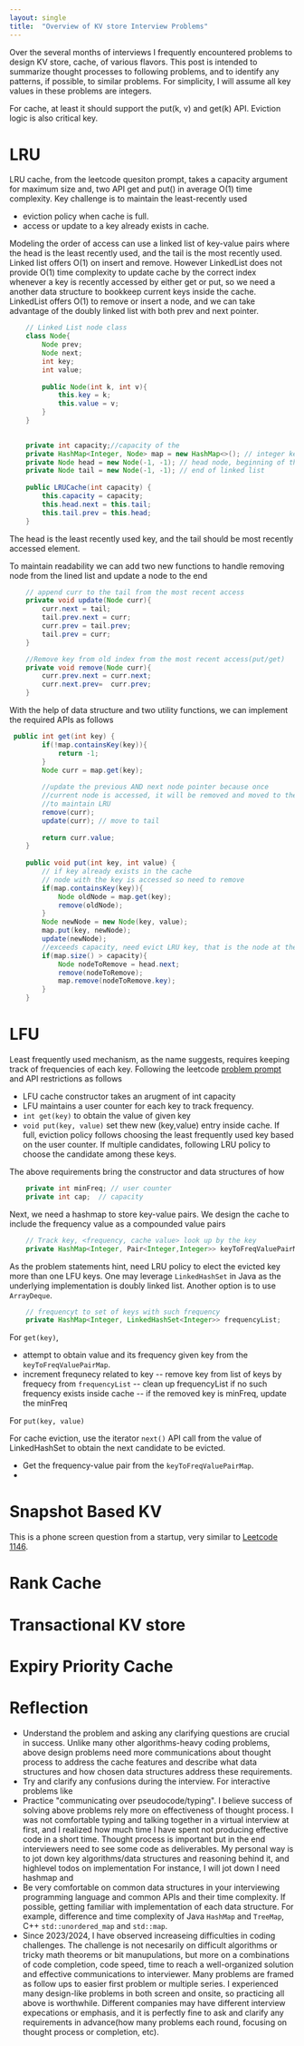 ```yaml
---
layout: single
title:  "Overview of KV store Interview Problems"
---
```


Over the several months of interviews I frequently encountered problems to design KV store, cache, of various flavors. This post is intended to summarize thought processes to following problems, and to identify any patterns, if possible, to similar problems. For simplicity, I will assume all key values in these problems are integers.

For cache, at least it should support the put(k, v) and get(k) API. Eviction logic is also critical key. 

# LRU

LRU cache, from the leetcode quesiton prompt, takes a capacity argument for maximum size and, two API get and put() in average O(1) time complexity.  Key challenge is to maintain the least-recently used  

- eviction policy when cache is full.
- access or update to a key already exists in cache.

Modeling the order of access can use a linked list of key-value pairs where the head is the least recently used, and the tail is the most recently used. Linked list offers O(1) on insert and remove. However LinkedList does not provide O(1) time complexity to update cache by the correct index whenever a key is recently accessed by either get or put, so we need a another data structure to bookkeep current keys inside the cache. LinkedList  offers O(1) to remove or insert a node, and we can take advantage of the doubly linked list with both prev and next pointer.
```java
    // Linked List node class 
    class Node{
        Node prev;
        Node next;
        int key;
        int value;
        
        public Node(int k, int v){
            this.key = k;
            this.value = v;
        }
    }

		
    private int capacity;//capacity of the 
    private HashMap<Integer, Node> map = new HashMap<>(); // integer key to the linked node that stores the key 
    private Node head = new Node(-1, -1); // head node, beginning of the 
    private Node tail = new Node(-1, -1); // end of linked list
    
    public LRUCache(int capacity) {
        this.capacity = capacity;
        this.head.next = this.tail;
        this.tail.prev = this.head;
    }
```

The head is the least recently used key,  and the tail should be most recently accessed element. 

To maintain readability we can add two new functions to handle removing node from the lined list and update a node to the end

```java
    // append curr to the tail from the most recent access
    private void update(Node curr){
        curr.next = tail;
        tail.prev.next = curr;
        curr.prev = tail.prev;
        tail.prev = curr;
    }

    //Remove key from old index from the most recent access(put/get)
    private void remove(Node curr){
        curr.prev.next = curr.next;
        curr.next.prev=  curr.prev;
    }
```

With the help of data structure and two utility functions, we can implement the required APIs as follows
```java
 public int get(int key) {
        if(!map.containsKey(key)){
            return -1;
        }  
        Node curr = map.get(key);
        
        //update the previous AND next node pointer because once
        //current node is accessed, it will be removed and moved to the tail
        //to maintain LRU
        remove(curr);
        update(curr); // move to tail
        
        return curr.value;
    }
    
    public void put(int key, int value) {
        // if key already exists in the cache
        // node with the key is accessed so need to remove
        if(map.containsKey(key)){
            Node oldNode = map.get(key);
            remove(oldNode);
        }
        Node newNode = new Node(key, value);
        map.put(key, newNode);
        update(newNode);     
        //exceeds capacity, need evict LRU key, that is the node at the beggining
        if(map.size() > capacity){
            Node nodeToRemove = head.next;
            remove(nodeToRemove);
            map.remove(nodeToRemove.key);
        }
    }
```

# LFU
Least frequently used mechanism, as the name suggests, requires keeping track of frequencies of each key.
Following the leetcode [problem prompt](https://leetcode.com/problems/lfu-cache) and API restrictions as follows
- LFU cache constructor takes an arugment of int capacity
- LFU maintains a user counter for each key to track frequency.
- `int get(key)` to obtain the value of given key
- `void put(key, value)` set thew new (key,value) entry inside cache. If full, eviction policy follows choosing the least frequently used key based on the user counter. If multiple candidates, following LRU policy to choose the candidate among these keys. 

The above requirements bring the constructor and data structures of how 
```java
    private int minFreq; // user counter
    private int cap;  // capacity
```
Next, we need a hashmap to store key-value pairs. We design the cache to include the frequency value as a compounded value pairs

```java
    // Track key, <frequency, cache value> look up by the key
    private HashMap<Integer, Pair<Integer,Integer>> keyToFreqValuePairMap;
```
As the problem statements hint, need LRU policy to elect the evicted key more than one LFU keys. One may leverage `LinkedHashSet` in Java as the underlying implementation is doubly linked list. Another option is to use `ArrayDeque`.
```java
    // frequencyt to set of keys with such frequency
    private HashMap<Integer, LinkedHashSet<Integer>> frequencyList;
```

For `get(key)`,
- attempt to obtain value and its frequency given key from the `keyToFreqValuePairMap`. 
- increment frequnecy related to key
-- remove key from list of keys by frequecy from `frequencyList`
-- clean up frequencyList if no such frequency exists inside cache
-- if the removed key is minFreq, update the minFreq

For `put(key, value)`

For cache eviction, use the iterator `next()` API call from the value of LinkedHashSet to obtain the next candidate to be evicted.
- Get the frequency-value pair from the `keyToFreqValuePairMap`.
- 
# Snapshot Based KV

This is a phone screen question from a startup, very similar to [Leetcode 1146](https://leetcode.com/problems/snapshot-array/description/).



# Rank Cache

# Transactional KV store

# Expiry Priority Cache

# Reflection
- Understand the problem and asking any clarifying questions are crucial in success. Unlike many other algorithms-heavy coding problems, above design problems need more communications about thought process to address the cache features and describe what data structures and how chosen data structures address these requirements.
- Try and clarify any confusions during the interview. For interactive problems like
- Practice "communicating over pseudocode/typing". I believe success of solving above problems rely more on effectiveness of thought process. I was not comfortable typing and talking together in a virtual interview at first, and I realized how much time I have spent not producing effective code in a short time. Thought process is important but in the end interviewers need to see some code as deliverables. My personal way is to jot down key algorithms/data structures and reasoning behind it, and highlevel todos on implementation
For instance, I will jot down I need hashmap and 
- Be very comfortable on common data structures in your interviewing programming language and common APIs and their time complexity. If possible, getting familiar with implementation of each data structure. For example, difference and time complexity of Java `HashMap` and `TreeMap`, C++ `std::unordered_map` and `std::map`.
- Since 2023/2024, I have observed increaseing difficulties in coding challenges. The challenge is not necesarily on difficult algorithms or tricky math theorems or bit manupulations, but more on a combinations of code completion, code speed, time to reach a well-organized solution and effective communications to interviewer. Many problems are framed as follow ups to easier first problem or multiple series. I experienced many design-like problems in both screen and onsite, so practicing all above is worthwhile. Different companies may have different interview expecations or emphasis, and it is perfectly fine to ask and clarify any requirements in advance(how many problems each round, focusing on thought process or completion, etc).
